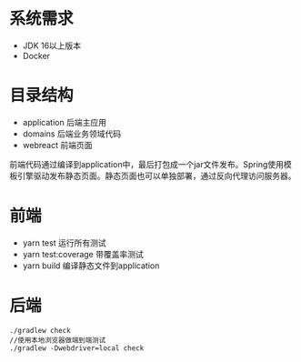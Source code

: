 # 系统需求
- JDK 16以上版本
- Docker

# 目录结构
- application 后端主应用
- domains 后端业务领域代码
- webreact 前端页面

前端代码通过编译到application中，最后打包成一个jar文件发布。Spring使用模板引擎驱动发布静态页面。静态页面也可以单独部署，通过反向代理访问服务器。

# 前端
- yarn test 运行所有测试
- yarn test:coverage 带覆盖率测试
- yarn build 编译静态文件到application

# 后端
```
./gradlew check
//使用本地浏览器做端到端测试
./gradlew -Dwebdriver=local check
```
